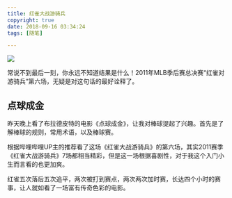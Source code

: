 ```yaml
---
title: 红雀大战游骑兵
copyright: true
date: 2018-09-16 03:34:24
tags: [随笔]

---
```


![](http://dengwq.oss-cn-hangzhou.aliyuncs.com/18-9-16/33119955.jpg)

常说不到最后一刻，你永远不知道结果是什么！2011年MLB季后赛总决赛“红雀对游骑兵”第六场，无疑是对这句话的最好诠释了。

<!--more-->

## 点球成金

昨天晚上看了布拉德皮特的电影《点球成金》，让我对棒球提起了兴趣。首先是了解棒球的规则，常用术语，以及棒球赛。

根据哔哩哔哩UP主的推荐看了这场《红雀大战游骑兵》的第六场，其实2011赛季《红雀大战游骑兵》7场都相当精彩，但是这一场根据喜剧性，对于我这个入门小生而言看的也更加爽。

红雀五次落后五次追平，两次被打到赛点，两次两次加时赛，长达四个小时的赛事，让人就如看了一场富有传奇色彩的电影。